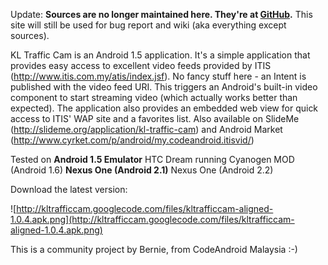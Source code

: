 Update: **Sources are no longer maintained here. They're at [GitHub](http://github.com/ebernie/ModInstallLocation).** This site will still be used for bug report and wiki (aka everything except sources).

KL Traffic Cam is an Android 1.5 application. It's a simple application that provides easy access to excellent video feeds provided by ITIS (http://www.itis.com.my/atis/index.jsf). No fancy stuff here - an Intent is published with the video feed URI. This triggers an Android's built-in video component to start streaming video (which actually works better than expected). The application also provides an embedded web view for quick access to ITIS' WAP site and a favorites list. Also available on SlideMe (http://slideme.org/application/kl-traffic-cam) and Android Market (http://www.cyrket.com/p/android/my.codeandroid.itisvid/)

Tested on
**Android 1.5 Emulator** HTC Dream running Cyanogen MOD (Android 1.6)
**Nexus One (Android 2.1)** Nexus One (Android 2.2)

Download the latest version:

![http://kltrafficcam.googlecode.com/files/kltrafficcam-aligned-1.0.4.apk.png](http://kltrafficcam.googlecode.com/files/kltrafficcam-aligned-1.0.4.apk.png)

This is a community project by Bernie, from CodeAndroid Malaysia :-)